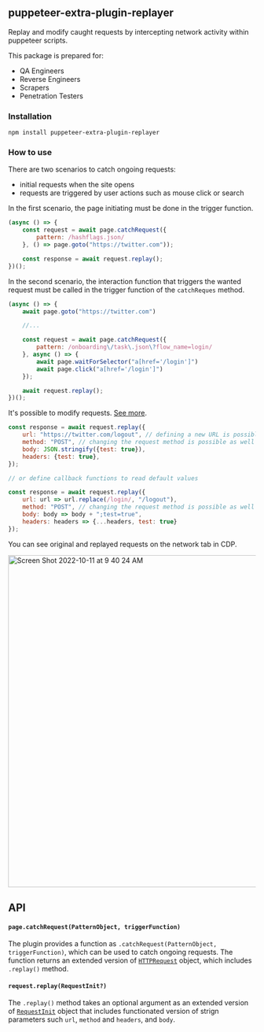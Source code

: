 ## puppeteer-extra-plugin-replayer

Replay and modify caught requests by intercepting network activity within puppeteer scripts.

This package is prepared for:

- QA Engineers
- Reverse Engineers
- Scrapers
- Penetration Testers

### Installation

```npm
npm install puppeteer-extra-plugin-replayer
```

### How to use

There are two scenarios to catch ongoing requests:
- initial requests when the site opens
- requests are triggered by user actions such as mouse click or search

In the first scenario, the page initiating must be done in the trigger function.

```javascript
(async () => {
    const request = await page.catchRequest({
        pattern: /hashflags.json/
    }, () => page.goto("https://twitter.com"));

    const response = await request.replay();
})();
```

In the second scenario, the interaction function that triggers the wanted request must be called in the trigger function of the `catchReques` method.

```javascript
(async () => {
    await page.goto("https://twitter.com")

    //...

    const request = await page.catchRequest({
        pattern: /onboarding\/task\.json\?flow_name=login/
    }, async () => {
        await page.waitForSelector("a[href='/login']")
        await page.click("a[href='/login']")
    });

    await request.replay();
})();
```

It's possible to modify requests. [See more](#requestreplayrequestinit).

```javascript
const response = await request.replay({
	url: "https://twitter.com/logout", // defining a new URL is possible
	method: "POST", // changing the request method is possible as well
 	body: JSON.stringify({test: true}),
	headers: {test: true},
});

// or define callback functions to read default values

const response = await request.replay({
	url: url => url.replace(/login/, "/logout"),
	method: "POST", // changing the request method is possible as well
 	body: body => body + ";test=true",
	headers: headers => {...headers, test: true}
});
```

You can see original and replayed requests on the network tab in CDP.

<img width="675" alt="Screen Shot 2022-10-11 at 9 40 24 AM" src="https://user-images.githubusercontent.com/9467273/195022533-cc08c0c6-b9e1-45de-8289-8278edc132bf.png">


## API

#### `page.catchRequest(PatternObject, triggerFunction)`

The plugin provides a function as `.catchRequest(PatternObject, triggerFunction)`, which can be used to catch ongoing requests. The function returns an extended version of [`HTTPRequest`](https://learn.microsoft.com/en-us/javascript/api/@aspnet/signalr/httprequest?view=signalr-js-latest) object, which includes `.replay()` method.

#### `request.replay(RequestInit?)`

The `.replay()` method takes an optional argument as an extended version of [`RequestInit`](https://microsoft.github.io/PowerBI-JavaScript/interfaces/_node_modules_typedoc_node_modules_typescript_lib_lib_dom_d_.requestinit.html) object that includes functionated version of strign parameters such `url`, `method` and `headers`, and `body`.
